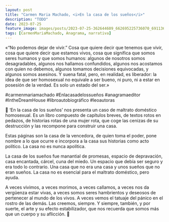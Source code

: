 ```yaml
---
layout: post
title: "Carmen Maria Machado, <i>En la casa de los sueños</i>"
description: "TODO"
date: 2023-07-25
feature_image: images/posts/2023-07-25-362644609_662695225736070_6911367466712745916_n_18229672375229161.heic
tags: [CarmenMariaMachado, Anagrama, narrativa]
---
```


«“No podemos dejar de vivir.” Cosa que quiere decir que tenemos que vivir, cosa que quiere decir que estamos vivos, cosa que significa que somos seres humanos y que somos humanos: algunos de nosotros somos desagradables, algunos nos hallamos confundidos, algunos nos acostamos con quien no debemos, algunos tomamos decisiones equivocadas, y algunos somos asesinos. Y suena fatal, pero, en realidad, es liberador: la idea de que ser homosexual no equivale a ser bueno, ni puro, ni a estar en posesión de la verdad. Es solo un estado del ser.»
<!--more-->

#carmenmariamachado #Enlacasadelossueños #anagramaeditor #IntheDreamHouse #libroautobiográfico #leoautoras

🏡 ‘En la casa de los sueños’ nos presenta un caso de maltrato doméstico homosexual. Es un libro compuesto de capítulos breves, de textos rotos en pedazos, de historias rotas de una mujer rota, que coge las cenizas de su destrucción y las recompone para construir una casa. 

Estas páginas son la casa de la vencedora, de quien toma el poder, pone nombre a lo que ocurre e incorpora a la casa sus historias como acto político. La casa no es nunca apolítica. 

La casa de los sueños fue manantial de promesas, espacio de depravación, casa encantada, cárcel, cuna del miedo. Un espacio que debía ser seguro y era todo lo contrario. Una casa que no era una casa y unos sueños que no eran sueños. La casa no es esencial para el maltrato doméstico, pero ayuda. 

A veces vivimos, a veces morimos, a veces callamos, a veces nos da vergüenza estar vivas, a veces somos seres hambrientos y deseosos de pertenecer al mundo de los vivos. A veces vemos el tatuaje del pánico en el rostro de las demás. Las creemos, siempre. Y siempre, también, y por suerte, el arte y su efecto estabilizador, que nos recuerda que somos más que un cuerpo y su aflicción. 🏡
